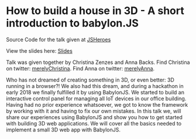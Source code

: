# How to build a house in 3D - A short introduction to babylon.JS

Source Code for the talk given at [JSHeroes](https://jsheroes.io/)

View the slides here: [Slides](https://merelyanna.github.io/introductionToBabylonJS/)

Talk was given together by Christina Zenzes and Anna Backs.
Find Christina on twitter: [merelyChristina](https://twitter.com/merelyChristina).
Find Anna on twitter: [merelyAnna](https://twitter.com/merelyAnna).


Who has not dreamed of creating something in 3D, or even better: 3D running in a browser?! We also had this dream, and during a hackathon in early 2018 we finally fulfilled it by using BabylonJS. We started to build an interactive control panel for managing all IoT devices in our office building. Having had no prior experience whatsoever, we got to know the framework by working with it and having to fix our own mistakes. 
In this talk we, will share our experiences using BabylonJS and show you how to get started with building 3D web applications. We will cover all the basics needed to implement a small 3D web app with BabylonJS.
